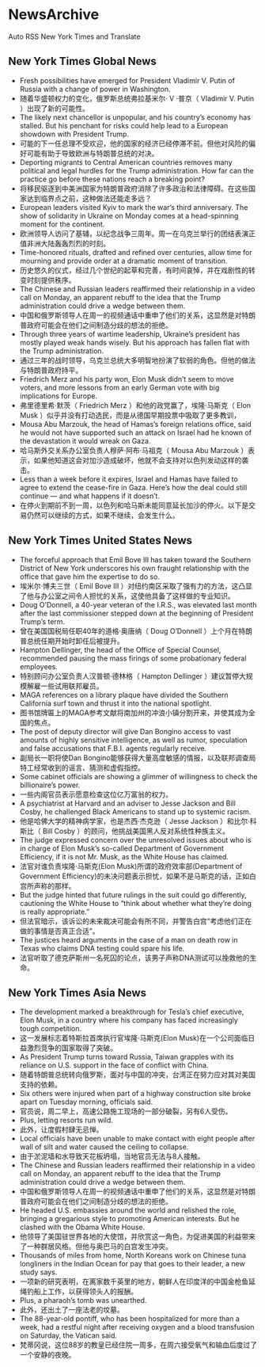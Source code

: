 # NewsArchive
Auto RSS New York Times and Translate

## New York Times Global News
* Fresh possibilities have emerged for President Vladimir V. Putin of Russia with a change of power in Washington.
* 随着华盛顿权力的变化，俄罗斯总统弗拉基米尔· V ·普京（ Vladimir V. Putin ）出现了新的可能性。
* The likely next chancellor is unpopular, and his country’s economy has stalled. But his penchant for risks could help lead to a European showdown with President Trump.
* 可能的下一任总理不受欢迎，他的国家的经济已经停滞不前。但他对风险的偏好可能有助于导致欧洲与特朗普总统的对决。
* Deporting migrants to Central American countries removes many political and legal hurdles for the Trump administration. How far can the practice go before these nations reach a breaking point?
* 将移民驱逐到中美洲国家为特朗普政府消除了许多政治和法律障碍。在这些国家达到临界点之前，这种做法还能走多远？
* European leaders visited Kyiv to mark the war’s third anniversary. The show of solidarity in Ukraine on Monday comes at a head-spinning moment for the continent.
* 欧洲领导人访问了基辅，以纪念战争三周年。周一在乌克兰举行的团结表演正值非洲大陆轰轰烈烈的时刻。
* Time-honored rituals, drafted and refined over centuries, allow time for mourning and provide order at a dramatic moment of transition.
* 历史悠久的仪式，经过几个世纪的起草和完善，有时间哀悼，并在戏剧性的转变时刻提供秩序。
* The Chinese and Russian leaders reaffirmed their relationship in a video call on Monday, an apparent rebuff to the idea that the Trump administration could drive a wedge between them.
* 中国和俄罗斯领导人在周一的视频通话中重申了他们的关系，这显然是对特朗普政府可能会在他们之间制造分歧的想法的拒绝。
* Through three years of wartime leadership, Ukraine’s president has mostly played weak hands wisely. But his approach has fallen flat with the Trump administration.
* 通过三年的战时领导，乌克兰总统大多明智地扮演了软弱的角色。但他的做法与特朗普政府持平。
* Friedrich Merz and his party won, Elon Musk didn’t seem to move voters, and more lessons from an early German vote with big implications for Europe.
* 弗里德里希·默茨（ Friedrich Merz ）和他的政党赢了，埃隆·马斯克（ Elon Musk ）似乎并没有打动选民，而是从德国早期投票中吸取了更多教训，
* Mousa Abu Marzouk, the head of Hamas’s foreign relations office, said he would not have supported such an attack on Israel had he known of the devastation it would wreak on Gaza.
* 哈马斯外交关系办公室负责人穆萨·阿布·马祖克（ Mousa Abu Marzouk ）表示，如果他知道这会对加沙造成破坏，他就不会支持对以色列发动这样的袭击。
* Less than a week before it expires, Israel and Hamas have failed to agree to extend the cease-fire in Gaza. Here’s how the deal could still continue — and what happens if it doesn’t.
* 在停火到期前不到一周，以色列和哈马斯未能同意延长加沙的停火。以下是交易仍然可以继续的方式，如果不继续，会发生什么。

## New York Times United States News
* The forceful approach that Emil Bove III has taken toward the Southern District of New York underscores his own fraught relationship with the office that gave him the expertise to do so.
* 埃米尔·博夫三世（ Emil Bove III ）对纽约南区采取了强有力的方法，这凸显了他与办公室之间令人担忧的关系，这使他具备了这样做的专业知识。
* Doug O’Donnell, a 40-year veteran of the I.R.S., was elevated last month after the last commissioner stepped down at the beginning of President Trump’s term.
* 曾在美国国税局任职40年的道格·奥唐纳（ Doug O’Donnell ）上个月在特朗普总统任期开始时卸任后被提升。
* Hampton Dellinger, the head of the Office of Special Counsel, recommended pausing the mass firings of some probationary federal employees.
* 特别顾问办公室负责人汉普顿·德林格（ Hampton Dellinger ）建议暂停大规模解雇一些试用联邦雇员。
* MAGA references on a library plaque have divided the Southern California surf town and thrust it into the national spotlight.
* 图书馆牌匾上的MAGA参考文献将南加州的冲浪小镇分割开来，并使其成为全国的焦点。
* The post of deputy director will give Dan Bongino access to vast amounts of highly sensitive intelligence, as well as rumor, speculation and false accusations that F.B.I. agents regularly receive.
* 副局长一职将使Dan Bongino能够获得大量高度敏感的情报，以及联邦调查局特工经常收到的谣言、猜测和虚假指控。
* Some cabinet officials are showing a glimmer of willingness to check the billionaire’s power.
* 一些内阁官员表示愿意检查这位亿万富翁的权力。
* A psychiatrist at Harvard and an adviser to Jesse Jackson and Bill Cosby, he challenged Black Americans to stand up to systemic racism.
* 他是哈佛大学的精神病学家，也是杰西·杰克逊（ Jesse Jackson ）和比尔·科斯比（ Bill Cosby ）的顾问，他挑战美国黑人反对系统性种族主义。
* The judge expressed concern over the unresolved issues about who is in charge of Elon Musk’s so-called Department of Government Efficiency, if it is not Mr. Musk, as the White House has claimed.
* 法官对谁负责埃隆·马斯克(Elon Musk)所谓的政府效率部(Department of Government Efficiency)的未决问题表示担忧，如果不是马斯克的话，正如白宫所声称的那样。
* But the judge hinted that future rulings in the suit could go differently, cautioning the White House to “think about whether what they’re doing is really appropriate.”
* 但法官暗示，该诉讼的未来裁决可能会有所不同，并警告白宫“考虑他们正在做的事情是否真正合适”。
* The justices heard arguments in the case of a man on death row in Texas who claims DNA testing could spare his life.
* 法官听取了德克萨斯州一名死囚的论点，该男子声称DNA测试可以挽救他的生命。

## New York Times Asia News
* The development marked a breakthrough for Tesla’s chief executive, Elon Musk, in a country where his company has faced increasingly tough competition.
* 这一发展标志着特斯拉首席执行官埃隆·马斯克(Elon Musk)在一个公司面临日益激烈竞争的国家取得了突破。
* As President Trump turns toward Russia, Taiwan grapples with its reliance on U.S. support in the face of conflict with China.
* 随着特朗普总统转向俄罗斯，面对与中国的冲突，台湾正在努力应对其对美国支持的依赖。
* Six others were injured when part of a highway construction site broke apart on Tuesday morning, officials said.
* 官员说，周二早上，高速公路施工现场的一部分破裂，另有6人受伤。
* Plus, letting resorts run wild.
* 此外，让度假村肆无忌惮。
* Local officials have been unable to make contact with eight people after wall of silt and water caused the ceiling to collapse.
* 由于淤泥墙和水导致天花板坍塌，当地官员无法与8人接触。
* The Chinese and Russian leaders reaffirmed their relationship in a video call on Monday, an apparent rebuff to the idea that the Trump administration could drive a wedge between them.
* 中国和俄罗斯领导人在周一的视频通话中重申了他们的关系，这显然是对特朗普政府可能会在他们之间制造分歧的想法的拒绝。
* He headed U.S. embassies around the world and relished the role, bringing a gregarious style to promoting American interests. But he clashed with the Obama White House.
* 他领导了美国驻世界各地的大使馆，并欣赏这一角色，为促进美国的利益带来了一种群居风格。但他与奥巴马的白宫发生冲突。
* Thousands of miles from home, North Koreans work on Chinese tuna longliners in the Indian Ocean for pay that goes to their leader, a new study says.
* 一项新的研究表明，在离家数千英里的地方，朝鲜人在印度洋的中国金枪鱼延绳钓船上工作，以获得领头人的报酬。
* Plus, a pharaoh’s tomb was unearthed.
* 此外，还出土了一座法老的坟墓。
* The 88-year-old pontiff, who has been hospitalized for more than a week, had a restful night after receiving oxygen and a blood transfusion on Saturday, the Vatican said.
* 梵蒂冈说，这位88岁的教皇已经住院一周多，在周六接受氧气和输血后度过了一个安静的夜晚。

